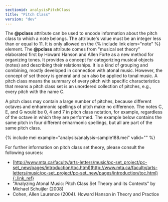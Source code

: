 ```yaml
---
sectionid: analysisPitchClass
title: "Pitch Class"
version: "dev"
---
```


The **@pclass** attribute can be used to encode information about the pitch class to which a note belongs. The attribute's value must be an integer less than or equal to 11. It is only allowed on the {% include link elem="note" %} element. The **@pclass** attribute comes from "musical set theory" elaborated first by Howard Hanson and Allen Forte as a new method for organizing tones. It provides a concept for categorizing musical objects (notes) and describing their relationships. It is a kind of grouping and combining, mostly developed in connection with atonal music. However, the concept of set theory is general and can also be applied to tonal music. A pitch class means the summary of every pitch with specific characteristics that means a pitch class set is an unordered collection of pitches, e.g., every pitch with the name C.

A pitch class may contain a large number of pitches, because different octaves and enharmonic spellings of pitch make no difference. The notes C, E, and G would be 0, 4 and 7 in pitch class notation, for example, regardless of the octave in which they are performed. The example below contains the same pitch in four different enharmonic spellings, but all are part of the same pitch class.

{% include mei example="analysis/analysis-sample188.mei" valid="" %}

For further information on pitch class set theory, please consult the following sources:

- [http://www.mta.ca/faculty/arts-letters/music/pc-set_project/pc-set_new/pages/introduction/toc.html](http://www.mta.ca/faculty/arts-letters/music/pc-set_project/pc-set_new/pages/introduction/toc.html){:.link_ref}
- "Analyzing Atonal Music: Pitch Class Set Theory and its Contexts" by Michael Schuijler (2008)
- Cohen, Allen Laurence (2004). Howard Hanson in Theory and Practice
